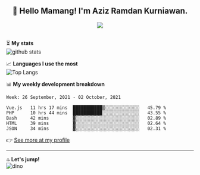 <h2 align="center">👋 Hello Mamang! I'm Aziz Ramdan Kurniawan.</h2>  
<p align="center">
  <img src="https://komarev.com/ghpvc/?username=azizramdan"> <br><br>
</p>
    
⏳ **My stats**  
![github stats](https://github-readme-stats.vercel.app/api?username=azizramdan&show_icons=true&count_private=true&title_color=000&hide_border=true&hide_title=true)  

📈 **Languages I use the most**  
![Top Langs](https://github-readme-stats.vercel.app/api/top-langs/?username=azizramdan&layout=compact&langs_count=6&hide=tsql&hide_border=true&hide_title=true&exclude_repo=Futsal-Go,Futsal-Go-Admin,Sistem-Informasi-Sensus-Harian-Rawat-Inap)  

📊 **My weekly development breakdown**
<!--START_SECTION:waka-->
```text
Week: 26 September, 2021 - 02 October, 2021

Vue.js   11 hrs 17 mins  ███████████▒░░░░░░░░░░░░░   45.79 % 
PHP      10 hrs 44 mins  ███████████░░░░░░░░░░░░░░   43.55 % 
Bash     42 mins         ▓░░░░░░░░░░░░░░░░░░░░░░░░   02.89 % 
HTML     39 mins         ▓░░░░░░░░░░░░░░░░░░░░░░░░   02.64 % 
JSON     34 mins         ▓░░░░░░░░░░░░░░░░░░░░░░░░   02.31 % 
```
<!--END_SECTION:waka-->
👉 [See more at my profile](https://wakatime.com/@azizramdan)
***
🔝 **Let's jump!**  
![dino](https://raw.githubusercontent.com/azizramdan/azizramdan/master/dino.gif)  
